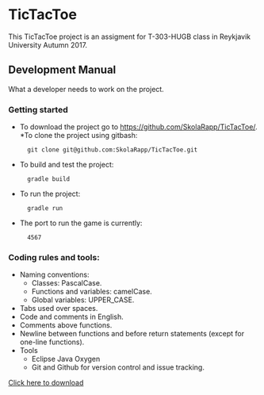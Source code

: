 # TicTacToe
This TicTacToe project is an assigment for T-303-HUGB class in Reykjavik University Autumn 2017.

## Development Manual
What a developer needs to work on the project.

### Getting started
	
* To download the project go to https://github.com/SkolaRapp/TicTacToe/.
	*To clone the project using gitbash: 

		git clone git@github.com:SkolaRapp/TicTacToe.git

* To build and test the project:

		gradle build

* To run the project:

		gradle run

* The port to run the game is currently:

		4567


### Coding rules and tools:
* Naming conventions:
	* Classes: PascalCase.
	* Functions and variables: camelCase.
	* Global variables: UPPER_CASE.
* Tabs used over spaces.
* Code and comments in English.
* Comments above functions.
* Newline between functions and before return statements (except for one-line functions).
* Tools
	* Eclipse Java Oxygen
	* Git and Github for version control and issue tracking.
	

	
[Click here to download](https://gitprint.com/SkolaRapp/TicTacToe/blob/develop/docs/devManual.md?download)

